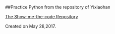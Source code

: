 ##Practice Python from the repository of Yixiaohan 

[The Show-me-the-code Repository](https://github.com/Yixiaohan/show-me-the-code)

Created on May 28,2017.